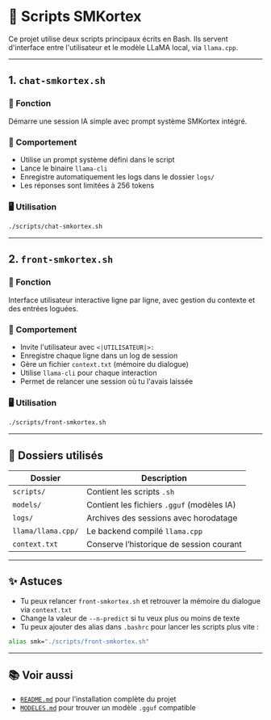 # 📜 Scripts SMKortex

Ce projet utilise deux scripts principaux écrits en Bash. Ils servent d'interface entre l'utilisateur et le modèle LLaMA local, via `llama.cpp`.

---

## 1. `chat-smkortex.sh`

### 🎯 Fonction
Démarre une session IA simple avec prompt système SMKortex intégré.

### 🧪 Comportement
- Utilise un prompt système défini dans le script
- Lance le binaire `llama-cli`
- Enregistre automatiquement les logs dans le dossier `logs/`
- Les réponses sont limitées à 256 tokens

### 🖥️ Utilisation
```bash
./scripts/chat-smkortex.sh
```

---

## 2. `front-smkortex.sh`

### 🎯 Fonction
Interface utilisateur interactive ligne par ligne, avec gestion du contexte et des entrées loguées.

### 🧪 Comportement
- Invite l'utilisateur avec `<|UTILISATEUR|>:`
- Enregistre chaque ligne dans un log de session
- Gère un fichier `context.txt` (mémoire du dialogue)
- Utilise `llama-cli` pour chaque interaction
- Permet de relancer une session où tu l'avais laissée

### 🖥️ Utilisation
```bash
./scripts/front-smkortex.sh
```

---

## 📁 Dossiers utilisés

| Dossier     | Description                                |
|-------------|--------------------------------------------|
| `scripts/`  | Contient les scripts `.sh`                 |
| `models/`   | Contient les fichiers `.gguf` (modèles IA) |
| `logs/`     | Archives des sessions avec horodatage      |
| `llama/llama.cpp/` | Le backend compilé `llama.cpp`       |
| `context.txt` | Conserve l’historique de session courant |

---

## ✨ Astuces

- Tu peux relancer `front-smkortex.sh` et retrouver la mémoire du dialogue via `context.txt`
- Change la valeur de `--n-predict` si tu veux plus ou moins de texte
- Tu peux ajouter des alias dans `.bashrc` pour lancer les scripts plus vite :
```bash
alias smk="./scripts/front-smkortex.sh"
```

---

## 📚 Voir aussi

- [`README.md`](./README.md) pour l’installation complète du projet
- [`MODELES.md`](./MODELES.md) pour trouver un modèle `.gguf` compatible




